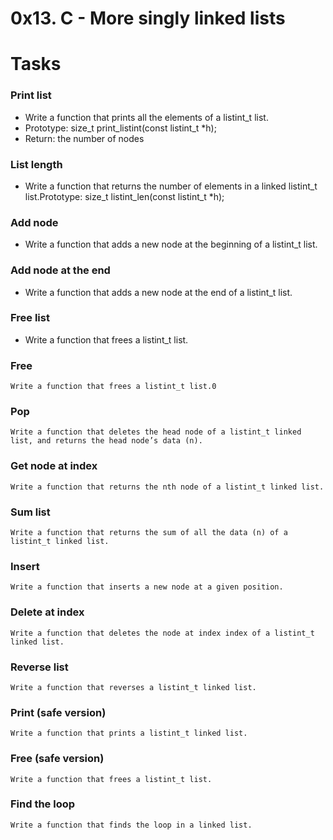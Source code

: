 # 0x13. C - More singly linked lists

# Tasks
### Print list
*	Write a function that prints all the elements of a listint_t list.
*	Prototype: size_t print_listint(const listint_t *h);
*	Return: the number of nodes

### List length
*	Write a function that returns the number of elements in a linked listint_t list.Prototype: size_t listint_len(const listint_t *h);

### Add node
*	Write a function that adds a new node at the beginning of a listint_t list.

### Add node at the end
*	Write a function that adds a new node at the end of a listint_t list.

### Free list
*	Write a function that frees a listint_t list.

### Free 
	Write a function that frees a listint_t list.0
### Pop
	Write a function that deletes the head node of a listint_t linked list, and returns the head node’s data (n).
### Get node at index
	Write a function that returns the nth node of a listint_t linked list.
### Sum list
	Write a function that returns the sum of all the data (n) of a listint_t linked list.
### Insert
	Write a function that inserts a new node at a given position.
### Delete at index
	Write a function that deletes the node at index index of a listint_t linked list.
### Reverse list
	Write a function that reverses a listint_t linked list.
### Print (safe version)
	Write a function that prints a listint_t linked list.
### Free (safe version)
	Write a function that frees a listint_t list.
### Find the loop
	Write a function that finds the loop in a linked list.



